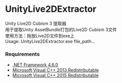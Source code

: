 # UnityLive2DExtractor
Unity Live2D Cubism 3 提取器  
用于提取Unity AssetBundle打包的Live2D Cubism 3文件  
使用方法：拖放Live2D文件到exe上  
Usage: UnityLive2DExtractor.exe file_path...  

### Requirements
- [.NET Framework 4.6.0](https://dotnet.microsoft.com/download/dotnet-framework/net46)
- [Microsoft Visual C++ 2013 Redistributable](https://www.microsoft.com/en-us/download/details.aspx?id=40784)
- [Microsoft Visual C++ 2015 Redistributable](https://www.microsoft.com/en-us/download/details.aspx?id=53840)
